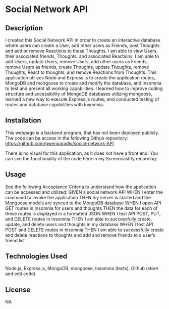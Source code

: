 # Social Network API

## Description

I created this Social Network API in order to create an interactive database where users can create a User, add other users as Friends, post Thoughts and add or remove Reactions to those Thoughts. I am able to view Users, their associated friends, Thoughts, and associated Reactions. I am able to add Users, update Users, remove Users, add other users as Friends, remove Users as friends, create Thoughts, update Thoughts, remove Thoughts, React to thoughts, and remove Reactions from Thoughts. This application utilizes Node and Express.js to create the application routes, MongoDB and mongoose to create and modify the database, and Insomnia to test and present all working capabilities. I learned how to improve coding structure and accessibility of MongoDB databases utilizing mongoose, learned a new way to execute Express.js routes, and conducted testing of routes and database capabilities with Insomnia.

## Installation

This webpage is a backend program, that has not been deployed publicly. The code can be access in the following Github repository: https://github.com/gwenparadis/social-network-API

There is no visual for this application, as it does not have a front end. You can see the functionality of the code here in my Screencastify recording:

## Usage

See the following Acceptance Criteria to understand how the application can be accessed and utilized:
GIVEN a social network API
WHEN I enter the command to invoke the application
THEN my server is started and the Mongoose models are synced to the MongoDB database
WHEN I open API GET routes in Insomnia for users and thoughts
THEN the data for each of these routes is displayed in a formatted JSON
WHEN I test API POST, PUT, and DELETE routes in Insomnia
THEN I am able to successfully create, update, and delete users and thoughts in my database
WHEN I test API POST and DELETE routes in Insomnia
THEN I am able to successfully create and delete reactions to thoughts and add and remove friends to a user’s friend list

## Technologies Used

Node.js, Express.js, MongoDB, mongoose, Insomnia (tests), Github (store and edit code)

## License

NA

